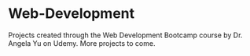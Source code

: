 # Web-Development
Projects created through the Web Development Bootcamp course by Dr. Angela Yu on Udemy. More projects to come. 
